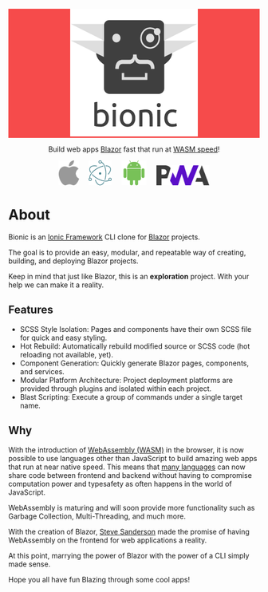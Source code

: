 <span style="display:block;text-align:center;background-color: #f64b4b;">![bionic](images/logo-full.png)</span>

<span style="display:block;text-align:center">Build web apps [Blazor](https://blazor.net) fast that run at [WASM speed](https://hackernoon.com/screamin-speed-with-webassembly-b30fac90cd92)!</span>

<span style="display:block;text-align:center">
    <a href="platforms/capacitor/ios"><img src="images/apple-logo.svg" alt="iOS" height="50px"/></a>
    &nbsp;&nbsp;&nbsp;
    <a href="platforms/electron"><img src="images/electron-logo.png" alt="Electron" height="50px"/></a>
    &nbsp;&nbsp;&nbsp;
    <a href="platforms/capacitor/android"><img src="images/android-logo.png" alt="Android" height="50px"/></a>
    &nbsp;&nbsp;&nbsp;
    <img src="images/pwa-logo.png" alt="PWA" height="40px"/>
</span>

# About

Bionic is an [Ionic Framework](https://ionicframework.com/) CLI clone for [Blazor](https://blazor.net/) projects.

The goal is to provide an easy, modular, and repeatable way of creating, building, and deploying Blazor projects.

Keep in mind that just like Blazor, this is an **exploration** project. With your help we can make it a reality.

## Features

- SCSS Style Isolation: Pages and components have their own SCSS file for quick and easy styling.
- Hot Rebuild: Automatically rebuild modified source or SCSS code (hot reloading not available, yet).
- Component Generation: Quickly generate Blazor pages, components, and services.
- Modular Platform Architecture: Project deployment platforms are provided through plugins and isolated within each project.
- Blast Scripting: Execute a group of commands under a single target name.

## Why

With the introduction of
[WebAssembly (WASM)](https://medium.com/mozilla-tech/why-webassembly-is-a-game-changer-for-the-web-and-a-source-of-pride-for-mozilla-and-firefox-dda80e4c43cb)
in the browser, it is now possible to use languages other than JavaScript to build amazing web apps that run at near native speed. This means that
[many languages](https://github.com/mbasso/awesome-wasm)
can now share code between frontend and backend without having to compromise computation power and typesafety as often happens in the world of JavaScript.

WebAssembly is maturing and will soon provide more functionality such as Garbage Collection, Multi-Threading, and much more.

With the creation of Blazor, [Steve Sanderson](https://github.com/SteveSanderson) made the promise of having WebAssembly on the frontend for web applications a reality.

At this point, marrying the power of Blazor with the power of a CLI simply made sense.

Hope you all have fun Blazing through some cool apps!
